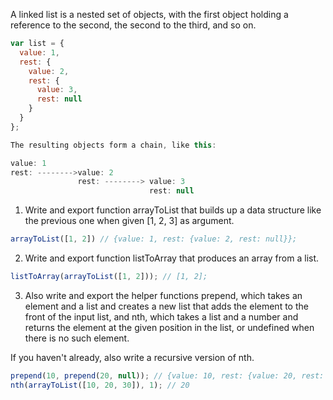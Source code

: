 A linked list is a nested set of objects, with the first object holding
a reference to the second, the second to the third, and so on.

```js
var list = {
  value: 1,
  rest: {
    value: 2,
    rest: {
      value: 3,
      rest: null
    }
  }
};

The resulting objects form a chain, like this:

value: 1
rest: -------->value: 2
               rest: --------> value: 3
                               rest: null

```
1. Write and export function arrayToList that builds up a data structure like the
previous one when given [1, 2, 3] as argument.
```js
arrayToList([1, 2]) // {value: 1, rest: {value: 2, rest: null}};
```

2. Write and export function listToArray that produces an array from a list.
```js
listToArray(arrayToList([1, 2])); // [1, 2];
```

3. Also write and export the helper functions prepend, which takes an element and
a list and creates a new list that adds the element to the front of the input list,
and nth, which takes a list and a number and returns the element at the given position
in the list, or undefined when there is no such element.

If you haven't already, also write a recursive version of nth.

```js
prepend(10, prepend(20, null)); // {value: 10, rest: {value: 20, rest: null}}
nth(arrayToList([10, 20, 30]), 1); // 20
```
